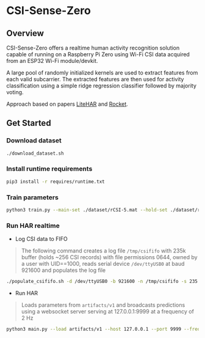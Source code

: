 # CSI-Sense-Zero

## Overview

CSI-Sense-Zero offers a realtime human activity recognition solution capable of running on a Raspberry Pi Zero using Wi-Fi CSI data acquired from an ESP32 Wi-Fi module/devkit.

A large pool of randomly initialized kernels are used to extract features from each valid subcarrier. The extracted features are then used for activity classification using a simple ridge regression classifier followed by majority voting.

Approach based on papers [LiteHAR](https://arxiv.org/pdf/2201.09310.pdf) and [Rocket](https://arxiv.org/pdf/1910.13051.pdf).

## Get Started

### Download dataset

```bash
./download_dataset.sh
```

### Install runtime requirements

```bash
pip3 install -r requires/runtime.txt
```

### Train parameters

```bash
python3 train.py --main-set ./dataset/rCSI-5.mat --hold-set ./dataset/rCSI-3.mat --train-size 0.8 --dump artifacts/v1
```

### Run HAR realtime

- Log CSI data to FIFO

> The following command creates a log file `/tmp/csififo` with 235k buffer (holds ~256 CSI records) with file permissions 0644, owned by a user with UID==1000, reads serial device `/dev/ttyUSB0` at baud 921600 and populates the log file

```bash
./populate_csififo.sh -d /dev/ttyUSB0 -b 921600 -n /tmp/csififo -s 235 -p 0644 -u 1000
```

- Run HAR

> Loads parameters from `artifacts/v1` and broadcasts predictions using a websocket server serving at 127.0.0.1:9999 at a frequency of 2 Hz

```bash
python3 main.py --load artifacts/v1 --host 127.0.0.1 --port 9999 --frequency 2
```
